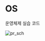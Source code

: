 # OS
운영체제 실습 코드

![pr_sch](https://user-images.githubusercontent.com/58072776/128811203-5fc18387-debc-4d20-87e9-59535989c6e7.png)
